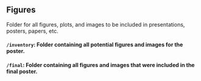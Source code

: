 ## Figures
Folder for all figures, plots, and images to be included in presentations, posters, papers, etc.
#### `/inventory`: Folder containing all potential figures and images for the poster.
#### `/final`: Folder containing all figures and images that were included in the final poster.
